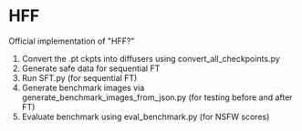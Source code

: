 # HFF
Official implementation of "HFF?"

1) Convert the .pt ckpts into diffusers using convert_all_checkpoints.py
2) Generate safe data for sequential FT
3) Run SFT.py (for sequential FT)
4) Generate benchmark images via generate_benchmark_images_from_json.py (for testing before and after FT)
5) Evaluate benchmark using eval_benchmark.py (for NSFW scores)

